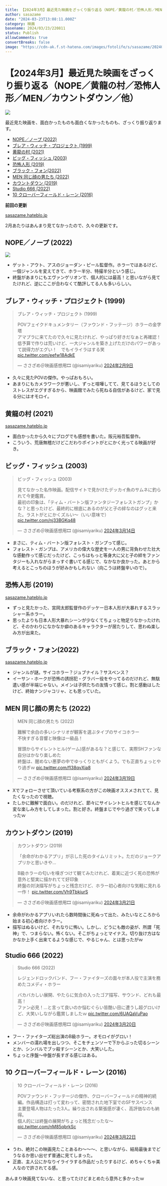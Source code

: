 ```yaml
---
title: 【2024年3月】最近見た映画をざっくり振り返る（NOPE／黄龍の村／恐怖人形／MEN／カウントダウン／他）
author: sasazame
date: "2024-03-23T13:08:11.000Z"
category: 映画
basename: 2024/03/23/220811
status: Publish
allowComments: true
convertBreaks: false
image: "https://cdn-ak.f.st-hatena.com/images/fotolife/s/sasazame/20240323/20240323220723.png"
---
```

# 【2024年3月】最近見た映画をざっくり振り返る（NOPE／黄龍の村／恐怖人形／MEN／カウントダウン／他）

![](https://cdn-ak.f.st-hatena.com/images/fotolife/s/sasazame/20240323/20240323220723.png)

最近見た映画を、面白かったものも面白くなかったものも、ざっくり振り返ります。

<!-- Extended Body -->

-   [NOPE／ノープ (2022)](#NOPEノープ-2022)
-   [ブレア・ウィッチ・プロジェクト (1999)](#ブレアウィッチプロジェクト-1999)
-   [黄龍の村 (2021)](#黄龍の村-2021)
-   [ビッグ・フィッシュ (2003)](#ビッグフィッシュ-2003)
-   [恐怖人形 (2019)](#恐怖人形-2019)
-   [ブラック・フォン(2022)](#ブラックフォン2022)
-   [MEN 同じ顔の男たち (2022)](#MEN-同じ顔の男たち-2022)
-   [カウントダウン (2019)](#カウントダウン-2019)
-   [Studio 666 (2022)](#Studio-666-2022)
-   [10 クローバーフィールド・レーン (2016)](#10-クローバーフィールドレーン-2016)

**前回の更新**

[sasazame.hateblo.jp](https://sasazame.hateblo.jp/entry/2024/01/27/140148)

2月あたりはあんまり見てなかったので、久々の更新です。

## NOPE／ノープ (2022)

![](https://cdn-ak.f.st-hatena.com/images/fotolife/s/sasazame/20240323/20240323214342.png)

-   ゲット・アウト、アスのジョーダン・ピール監督作。ホラーではあるけど、一個ジャンルを変えてきて、ホラー半分、特撮半分という感じ。
-   終盤があまりにもエヴァンゲリオンで、個人的には最高！と思いながら見てたけれど、逆にここが合わなくて酷評してる人も多いらしい。

## ブレア・ウィッチ・プロジェクト (1999)

> ブレア・ウィッチ・プロジェクト (1999)  
>   
> POVフェイクドキュメンタリー（ファウンド・フッテージ）ホラーの金字塔  
> アマプラに来てたので久々に見たけれど、やっぱり好きだなぁと再確認！  
> 低予算で作りは荒いけど、一大ジャンルを築き上げただけのパワーがあって説得力がエグい！　でもイライラはする笑 [pic.twitter.com/eefw18AdkE](https://t.co/eefw18AdkE)
> 
> — ささざめ＠映画感想用🎞 (@isamiyariku) [2024年2月9日](https://twitter.com/isamiyariku/status/1755964377709379684?ref_src=twsrc%5Etfw)

-   久々に見たPOVの傑作。やっぱおもろい。
-   あまりにもカメラワークが悪いし、ずっと喧嘩してて、見てるほうとしてのストレスがエグすぎるから、映画館でみたら死ねる自信があるけど、家で見る分にはオモロイ。

## 黄龍の村 (2021)

[sasazame.hateblo.jp](https://sasazame.hateblo.jp/entry/2024/02/10/230217)

-   面白かったから久々にブログでも感想を書いた。阪元裕吾監督作。
-   こういう、荒唐無稽だけどこだわりポイントがとにかく光ってる映画が好き。

## ビッグ・フィッシュ (2003)

> ビッグ・フィッシュ (2003)  
>   
> 見てなかった名作映画。配信サイトで見かけたデッカイ魚のサムネに釣られて今更鑑賞。  
> 最初の印象は、「ティム・バートン版ファンタジーフォレストガンプ」かな？と思ったけど、最終的に根底にあるのが父と子の絆なのはグッと来た。ラストがとにかくズルい～（いい意味で） [pic.twitter.com/nj33BGKq48](https://t.co/nj33BGKq48)
> 
> — ささざめ＠映画感想用🎞 (@isamiyariku) [2024年3月14日](https://twitter.com/isamiyariku/status/1768230341506929106?ref_src=twsrc%5Etfw)

-   まさに、ティム・バートン版フォレスト・ガンプって感じ。
-   フォレスト・ガンプは、アメリカの偉大な歴史を一人の男に背負わせた壮大な感動作って感じだったけど、こっちはもっと等身大に父と子の絆をファンタジーも入れながらまっすぐ書いてる感じで、なかなか良かった。あとから考えるとこっちのほうが好みかもしれない（向こうは終盤辛いので）。

## 恐怖人形 (2019)

[sasazame.hateblo.jp](https://sasazame.hateblo.jp/entry/2024/03/02/213952)

-   ずっと見たかった、宮岡太郎監督作のデッケー日本人形が大暴れするスラッシャー系ホラー。
-   思ったよりも日本人形大暴れシーンが少なくてちょっと物足りなかったけれど、そのかわりになかなか癖のあるキャラクターが居たりして、思わぬ楽しみ方が出来た。

## ブラック・フォン(2022)

[sasazame.hateblo.jp](https://sasazame.hateblo.jp/entry/2024/03/09/183000)

-   ジャンルが謎。サイコホラー？ジュブナイル？サスペンス？
-   イーサン・ホークが恐怖の誘拐犯・グラバー役をやってるのだけれど、無駄遣い感が半端じゃない。メインは子供たちの友情って感じ。割と感動はしたけど、終始ナンジャコリャ、とも思っていた。

## MEN 同じ顔の男たち (2022)

> MEN 同じ顔の男たち (2022)  
>   
> 難解で余白の多いシナリオが観客を選ぶタイプのサイコホラー  
> 不快すぎる音響と映像は一級品！  
>   
> 冒頭からサイレントヒル(ゲーム)感があるな？と感じて、実際SHファンな自分はかなり楽しめた  
> 終盤は、醒めない悪夢の中でゆっくりともがくよう。でも正直ちょっとやり過ぎｗ [pic.twitter.com/fI38qvXia8](https://t.co/fI38qvXia8)
> 
> — ささざめ＠映画感想用🎞 (@isamiyariku) [2024年3月19日](https://twitter.com/isamiyariku/status/1770040016112079139?ref_src=twsrc%5Etfw)

-   Xでフォローさせて頂いている考察系の方がこの映画オススメされてて、見たくなったので視聴。
-   たしかに難解で面白い。のだけれど、節々にサイレントヒルを感じてなんか変な楽しみ方をしてしまった。割と好き。終盤まじでやり過ぎで笑ってしまったｗ

## カウントダウン (2019)

> カウントダウン (2019)  
>   
> 「余命がわかるアプリ」が示した死のタイムリミット。ただのジョークアプリかと思いきや…  
>   
> B級ホラーの匂いを嗅ぎつけて観てみたけれど、着実に近づく死の恐怖が意外と堅実に描かれてて好印象  
> 終盤の対決描写がちょっと残念だけど、ホラー初心者向けな気軽に見れる一作！ [pic.twitter.com/Vh9TbkiurS](https://t.co/Vh9TbkiurS)
> 
> — ささざめ＠映画感想用🎞 (@isamiyariku) [2024年3月21日](https://twitter.com/isamiyariku/status/1770768315600052560?ref_src=twsrc%5Etfw)

-   余命がわかるアプリいれたら数時間後に死ぬって出た、みたいなところから始まる初心者向けホラー。
-   描写はぬるいけど、それなりに怖い。しかし、どうにも敵の姿が、所謂「死神」で、つまらない。怖くない。そこがちょっとマイナス。切り抜け方はなかなか上手く出来てるような感じで、やるじゃん、とは思ったがｗ

## Studio 666 (2022)

> Studio 666 (2022)  
>   
> レジェンドロックバンド、フー・ファイターズの面々が本人役で主演を務めたコメディ・ホラー  
>   
> バカバカしい展開、やたらに気合の入ったゴア描写、サウンド、どれも最高！  
> ファン必見！…と言って良いのか悩むぐらい皆酷い目に遭うし超グロいけど、大笑いしながら鑑賞しましたｗ [pic.twitter.com/6UAQaVuPao](https://t.co/6UAQaVuPao)
> 
> — ささざめ＠映画感想用🎞 (@isamiyariku) [2024年3月20日](https://twitter.com/isamiyariku/status/1770403536440115532?ref_src=twsrc%5Etfw)

-   フー・ファイターズ総出演のB級ホラー。オモロイがグロい！
-   メンバーの濡れ場を出しつつ、そこをチェンソーで下からぶった切るシーンとか、シンバルでブッ殺すシーンとか、大笑いした。
-   ちょっと序盤～中盤が長すぎる感じはある。

## 10 クローバーフィールド・レーン (2016)

> 10 クローバーフィールド・レーン (2016)  
>   
> POVファウンド・フッテージの傑作、クローバーフィールドの精神的続編。作品構造は打って変わって、密閉された地下室でのSFサスペンス  
> 主要登場人物はたった3人。繰り出される緊張感が凄く、高評価なのも納得。  
> 個人的には終盤の展開がちょっと残念だったな～ [pic.twitter.com/nM85qbrkSc](https://t.co/nM85qbrkSc)
> 
> — ささざめ＠映画感想用🎞 (@isamiyariku) [2024年3月22日](https://twitter.com/isamiyariku/status/1771133974431076735?ref_src=twsrc%5Etfw)

-   うわ、絶対この映画見たことあるわ～～～、と思いながら、結局最後までどうなるか思い出せず普通に見てしまった。
-   正直、主人公にかなりイライラする作品だったりするけど、めちゃくちゃ美人なので許されてる感。

あんまり映画見てないな、と思ってたけどまとめたら意外と多かったｗ
